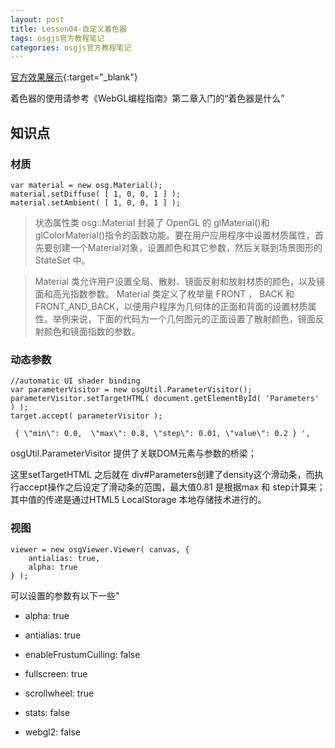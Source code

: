 ```yaml
---
layout: post
title: Lesson04-自定义着色器
tags: osgjs官方教程笔记
categories: osgjs官方教程笔记
---
```


[官方效果展示](http://codepen.io/osgjs/pen/hzfvq){:target="_blank"}

着色器的使用请参考《WebGL编程指南》第二章入门的“着色器是什么”

## 知识点

### 材质
```
var material = new osg.Material();
material.setDiffuse( [ 1, 0, 0, 1 ] );
material.setAmbient( [ 1, 0, 0, 1 ] );
```
>状态属性类 osg::Material 封装了 OpenGL 的 glMaterial()和 glColorMaterial()指令的函数功能。要在用户应用程序中设置材质属性，首先要创建一个Material对象，设置颜色和其它参数，然后关联到场景图形的StateSet 中。

>Material 类允许用户设置全局、散射、镜面反射和放射材质的颜色，以及镜面和高光指数参数。 Material 类定义了枚举量 FRONT ， BACK 和FRONT_AND_BACK，以便用户程序为几何体的正面和背面的设置材质属性。举例来说，下面的代码为一个几何图元的正面设置了散射颜色，镜面反射颜色和镜面指数的参数。 
 
### 动态参数
```
//automatic UI shader binding
var parameterVisitor = new osgUtil.ParameterVisitor();
parameterVisitor.setTargetHTML( document.getElementById( 'Parameters' ) );
target.accept( parameterVisitor );

 { \"min\": 0.0,  \"max\": 0.8, \"step\": 0.01, \"value\": 0.2 } ',
```
osgUtil.ParameterVisitor 提供了关联DOM元素与参数的桥梁；

这里setTargetHTML 之后就在 div#Parameters创建了density这个滑动条，而执行accept操作之后设定了滑动条的范围，最大值0.81 是根据max 和 step计算来；其中值的传递是通过HTML5 LocalStorage 本地存储技术进行的。

### 视图
```
viewer = new osgViewer.Viewer( canvas, {
    antialias: true,
    alpha: true
} );
```
可以设置的参数有以下一些"

+ alpha: true

+ antialias: true

+ enableFrustumCulling: false

+ fullscreen: true

+ scrollwheel: true

+ stats: false

+ webgl2: false


